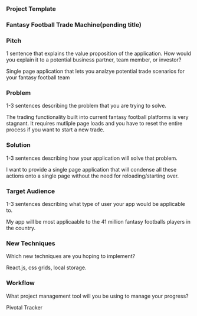 ### Project Template

### Fantasy Football Trade Machine(pending title)

### Pitch

1 sentence that explains the value proposition of the application. How would you explain it to a potential business partner, team member, or investor?

Single page application that lets you analzye potential trade scenarios for your fantasy football team

### Problem

1-3 sentences describing the problem that you are trying to solve.

The trading functionality built into current fantasy football platforms is very stagnant. It requires mutliple page loads and you have to reset the entire process if you want to start a new trade. 

### Solution

1-3 sentences describing how your application will solve that problem.

I want to provide a single page application that will condense all these actions onto a single page without the need for reloading/starting over. 

### Target Audience

1-3 sentences describing what type of user your app would be applicable to.

My app will be most applicaable to the 41 million fantasy footballs players in the country. 

### New Techniques

Which new techniques are you hoping to implement?

React.js, css grids, local storage.

### Workflow

What project management tool will you be using to manage your progress?

Pivotal Tracker
